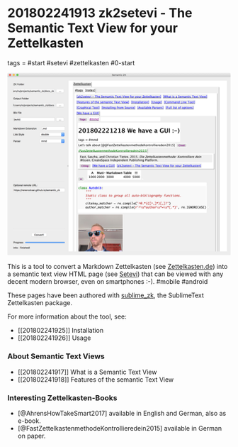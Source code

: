 # 201802241913 zk2setevi - The Semantic Text View for your Zettelkasten
tags = #start #setevi #zettelkasten #0-start

![semantic_zk](img/first_gui.png)

This is a tool to convert a Markdown Zettelkasten (see [Zettelkasten.de](https://zettelkasten.de)) into a semantic text view HTML page (see [Setevi](http://felixbenzbaldas.de/setevi/)) that can be viewed with any decent modern browser, even on smartphones :-). #mobile #android

These pages have been authored with [sublime_zk](https://github.com/renerocksai/sublime_zk), the SublimeText Zettelkasten package.

For more information about the tool, see:

* [[201802241925]] Installation
* [[201802241926]] Usage

###  About Semantic Text Views 

* [[201802241917]] What is a Semantic Text View
* [[201802241918]] Features of the semantic Text View

### Interesting Zettelkasten-Books

* [@AhrensHowTakeSmart2017] available in English and German, also as e-book.
* [@FastZettelkastenmethodeKontrollieredein2015] available in German on paper.



